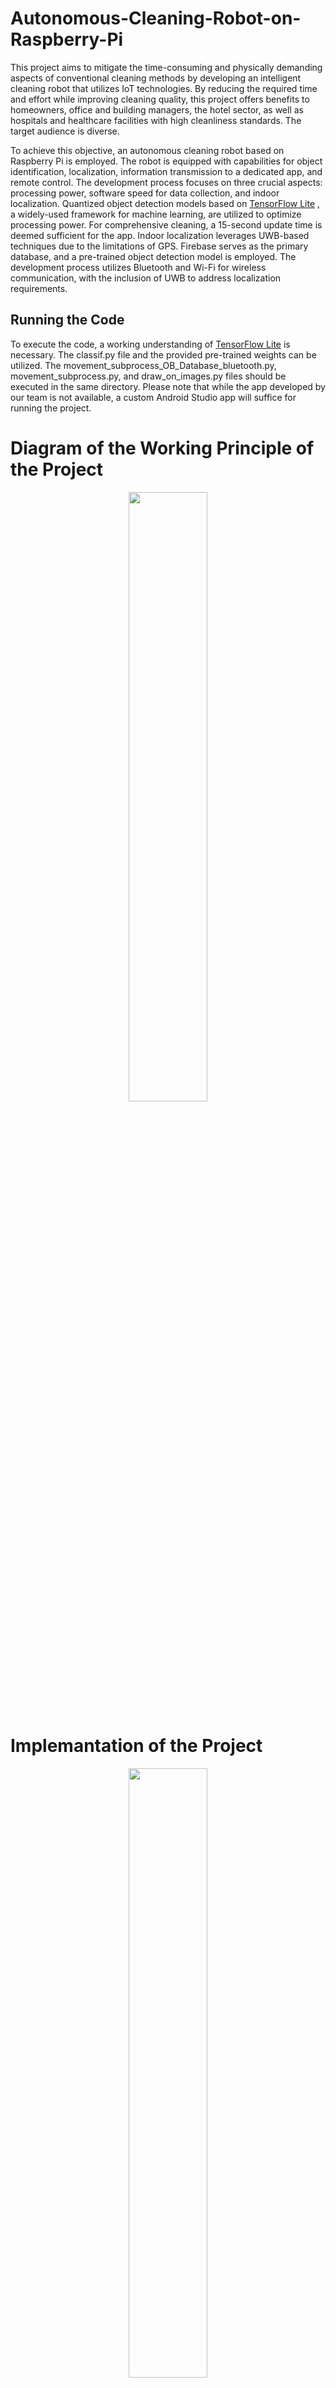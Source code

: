 # Autonomous-Cleaning-Robot-on-Raspberry-Pi


This project aims to mitigate the time-consuming and physically demanding aspects of conventional cleaning methods by developing an intelligent cleaning robot that utilizes IoT technologies. By reducing the required time and effort while improving cleaning quality, this project offers benefits to homeowners, office and building managers, the hotel sector, as well as hospitals and healthcare facilities with high cleanliness standards. The target audience is diverse.

To achieve this objective, an autonomous cleaning robot based on Raspberry Pi is employed. The robot is equipped with capabilities for object identification, localization, information transmission to a dedicated app, and remote control. The development process focuses on three crucial aspects: processing power, software speed for data collection, and indoor localization. Quantized object detection models based on  <a href="https://github.com/tensorflow/examples/blob/master/lite/examples/object_detection/raspberry_pi/README.md"> TensorFlow Lite</a> , a widely-used framework for machine learning, are utilized to optimize processing power. For comprehensive cleaning, a 15-second update time is deemed sufficient for the app. Indoor localization leverages UWB-based techniques due to the limitations of GPS. Firebase serves as the primary database, and a pre-trained object detection model is employed. The development process utilizes Bluetooth and Wi-Fi for wireless communication, with the inclusion of UWB to address localization requirements.

## Running the Code
To execute the code, a working understanding of  <a href="https://github.com/tensorflow/examples/blob/master/lite/examples/object_detection/raspberry_pi/README.md"> TensorFlow Lite</a>  is necessary. The classif.py file and the provided pre-trained weights can be utilized. The movement_subprocess_OB_Database_bluetooth.py, movement_subprocess.py, and draw_on_images.py files should be executed in the same directory. Please note that while the app developed by our team is not available, a custom Android Studio app will suffice for running the project.

# Diagram of the Working Principle of the Project


<p align="center">
<img src="https://github.com/baturalpguven/Autonomous-Cleaning-Robot-on-Raspberry-Pi/assets/77858949/369dfb3e-08f8-4986-ae45-eb2d100597a0" align = "center" width="50%" height="50%">
</p>

# Implemantation of the Project


<p align="center">
<img src="https://github.com/baturalpguven/Autonomous-Cleaning-Robot-on-Raspberry-Pi/assets/77858949/19868ea5-7dca-4f5f-8f5e-0956e88f6101" align = "center" width="50%" height="50%">
</p>




## 1. Raspberry Pi 3B+

In this project, the Raspberry Pi is positioned in the second layer of the robot to oversee and manage all of its functions. To provide power to the Raspberry Pi and other components like sonar sensors, Pi Camera, and UWB anchors, a power bank with a capacity of 50000 mAh is situated in close proximity to the Raspberry Pi. The power bank is connected to the Raspberry Pi via GPIO USB for an efficient power supply.

## 2. DC Motors and Motor Driver

In this project, the first layer of the robot contains four DC motors, each coupled with plastic wheels, responsible for the movement of the device. These motors are connected to a motor driver, which is situated in the same layer. To establish the connection between the motor driver and the Raspberry Pi, a breadboard is employed, utilizing GPIO pins as depicted in the hardware block diagram. In order to supply power to the motor driver, a 17V DC battery is positioned within the first layer of the robot and connected to the motor driver via GPIO.

## 3. Sonar Sensor
Sonar sensors are employed in the second layer of the robot and connected to the Raspberry Pi via a GPIO pin. These sensors play a crucial role in facilitating  autonomous movement and ensuring the safety of the robot. By detecting objects within proximity of fewer than 20 centimeters, the robot promptly halts its movement in that direction and adjusts its path accordingly.

## 4. UWB Anchor
Ultra-Wideband (UWB) technology plays a crucial role in the autonomous movement of the robot in this project. Four UWB anchors are strategically positioned in the second layer of the robot, as depicted in the "Diagram of the Working Principle of the Project". These anchors are connected to the Raspberry Pi through GPIO USB connections.

UWB technology is employed as an indoor GPS system for the robot. It utilizes short-range radio waves with a wide spectrum to precisely measure the time of flight (TOF) of signals. By measuring the time it takes for the signals to travel between the UWB anchors and the robot, the system can accurately calculate the robot's position in real time.

The UWB anchors act as reference points in the environment, providing distance and positioning information to the Raspberry Pi. This information is used to determine the most efficient routes for the robot to navigate and make informed decisions regarding its movement.

With the aid of UWB technology, the robot can determine its precise location within the environment, enabling it to effectively navigate and perform cleaning tasks autonomously. By utilizing UWB as an indoor GPS system, the robot can achieve accurate localization and improve the overall efficiency and effectiveness of its movement within the designated space.

## 5. Broomstick
The cleaning mechanism is executed by a broomstick, which is positioned in the first layer of the robot's body. It plays a pivotal role in carrying out the cleaning tasks assigned to the robot.

## 6. USB Camera

 <a href="https://github.com/tensorflow/examples/blob/master/lite/examples/object_detection/raspberry_pi/README.md"> TensorFlow Lite</a>  is employed to facilitate object detection capabilities in this project, specifically for edge devices like the USB camera utilized by the robot. TensorFlow Lite is a lightweight and optimized version of the TensorFlow framework, designed specifically for running machine learning models on resource-constrained devices, such as edge devices and mobile devices.

Model compression techniques are applied to enable the efficient deployment of machine learning models on edge devices. These techniques aim to reduce the size of the model without significantly compromising its performance. By compressing the model, it becomes more suitable for deployment on edge devices with limited computational resources, such as the USB camera in this project.

The USB camera, situated on the second floor of the robot, provides a broader field of view, allowing for effective object detection and recognition. Through the utilization of TensorFlow Lite and model compression techniques, the USB camera can efficiently process the captured images and leverage the object detection capabilities to identify and recognize objects within its field of view. This enables the robot to perform tasks such as object tracking, obstacle avoidance, or any other relevant functionality required for its autonomous operation.

## Android Mobile App
An Android mobile phone is employed for manual control of the robot. It is connected to the Raspberry Pi via the Bluetooth protocol, allowing users to manually control the robot when necessary. Furthermore, the mobile phone serves as a display interface for viewing data regarding encountered objects, which is transmitted from the Raspberry Pi via the Google Firebase platform using Wi-Fi communication protocols.
![image](https://github.com/baturalpguven/Autonomous-Cleaning-Robot-on-Raspberry-Pi/assets/77858949/1a420a87-a0f4-4864-92b1-00f6535a6e9f)



<p align="center">
<img src="https://github.com/baturalpguven/Autonomous-Cleaning-Robot-on-Raspberry-Pi/assets/77858949/1a420a87-a0f4-4864-92b1-00f6535a6e9f" align = "center" width="50%" height="50%">
</p>


## Demo of the Project

<p align="center">
  <a href="https://youtu.be/4zjsMoJlkdo">
    <img src="https://img.youtube.com/vi/4zjsMoJlkdo/0.jpg" alt="Thumbnail">
  </a>
</p>



